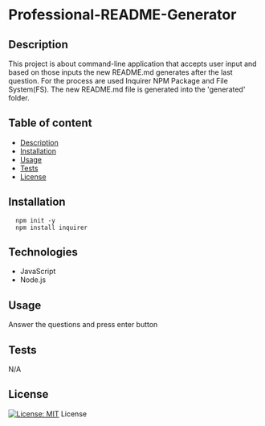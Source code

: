 # Professional-README-Generator
  
## Description
  This project is about command-line application that accepts user input and based on those inputs the new README.md generates after the last question. For the process are used Inquirer NPM Package and File System(FS). The new README.md file is generated into the 'generated' folder.


## Table of content
  - [Description](#description) 
  - [Installation](#installation)
  - [Usage](#usage)  
  - [Tests](#tests)
  - [License](#license)
 

## Installation

  ```node
    npm init -y
    npm install inquirer
  ```

## Technologies 
- JavaScript
- Node.js


## Usage
  Answer the questions and press enter button

## Tests  
  N/A

## License
  [![License: MIT](https://img.shields.io/badge/License-MIT-yellow.svg)](https://opensource.org/licenses/MIT) License